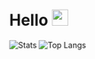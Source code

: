 # Hello <img src="https://github.com/TheDudeThatCode/TheDudeThatCode/blob/master/Assets/Hi.gif" width="29px">

![Stats](https://github-readme-stats.vercel.app/api?username=KevinJaniky&show_icons=true&count_private=true&theme=dark&hide=stars)
![Top Langs](https://github-readme-stats.vercel.app/api/top-langs/?username=KevinJaniky&layout=compact&langs_count=5&theme=dark)